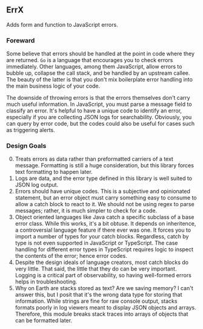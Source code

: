 ## ErrX

Adds form and function to JavaScript errors.

### Foreward

Some believe that errors should be handled at the point in code where they are returned. `Go`
is a language that encourages you to check errors immediately. Other languages, among them
JavaScript, allow errors to bubble up, collapse the call stack, and be handled by an upstream
callee. The beauty of the latter is that you don't mix boilerplate error handling into the main
business logic of your code.

The downside of throwing errors is that the errors themselves don't carry much useful information.
In JavaScript, you must parse a message field to classify an error. It's helpful to have a unique
code to identify an error, especially if you are collecting JSON logs for searchability. Obviously,
you can query by error code, but the codes could also be useful for cases such as triggering alerts.

### Design Goals

0. Treats errors as data rather than preformatted carriers of a text message. Formatting is
still a huge consideration, but this library forces text formatting to happen later.
0. Logs are data, and the error type defined in this library is well suited to
JSON log output.
0. Errors should have unique codes. This is a subjective and opinionated statement, but an error
object must carry something easy to consume to allow a catch block to react to it. We should not
be using regex to parse messages; rather, it is much simpler to check for a code.
0. Object oriented languages like Java catch a specific subclass of a base error class. While this
works, it's a bit obtuse. It depends on inheritence, a controversial language feature if there
ever was one. It forces you to import a number of types for your catch blocks. Regardless, catch by type
is not even supported in JavaScript or TypeScript. The case handling for different error types in
TypeScript requires logic to inspect the contents of the error; hence error codes.
0. Despite the design ideals of language creators, most catch blocks do very little. That said, the
little that they do can be very important. Logging is a critical part of observability, so having
well-formed errors helps in troubleshooting.
0. Why on Earth are stacks stored as text? Are we saving memory? I can't answer this, but I posit
that it's the wrong data type for storing that information. While strings are fine for raw console
output, stacks formats poorly in log viewers meant to display JSON objects and arrays. Therefore,
this module breaks stack traces into arrays of objects that can be formatted later.
